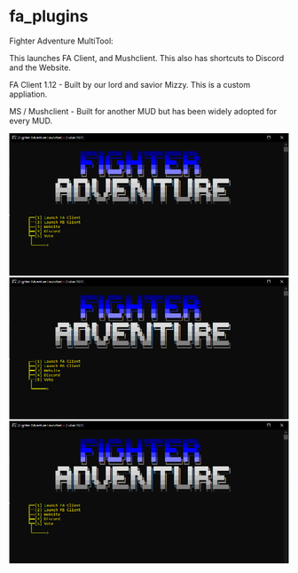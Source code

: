 # fa_plugins
Fighter Adventure MultiTool:

This launches FA Client, and Mushclient. This also has shortcuts to Discord and the Website.

FA Client 1.12 - Built by our lord and savior Mizzy. This is a custom appliation.

MS / Mushclient - Built for another MUD but has been widely adopted for every MUD.

![FA MULTI-TOOL](screenshot.png)
![FA CLIENT 1.12](screenshot.png)
![MUSHCLiENT](screenshot.png)
